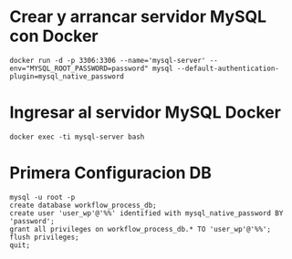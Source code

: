 # Crear y arrancar servidor MySQL con Docker
```
docker run -d -p 3306:3306 --name='mysql-server' --env="MYSQL_ROOT_PASSWORD=password" mysql --default-authentication-plugin=mysql_native_password
```

# Ingresar al servidor MySQL Docker
```
docker exec -ti mysql-server bash
```

# Primera Configuracion DB
```
mysql -u root -p
create database workflow_process_db;
create user 'user_wp'@'%%' identified with mysql_native_password BY 'password';
grant all privileges on workflow_process_db.* TO 'user_wp'@'%%';
flush privileges;
quit;
```